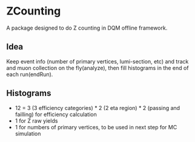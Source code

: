 # ZCounting
A package designed to do Z counting in DQM offline framework.

## Idea
Keep event info (number of primary vertices, lumi-section, etc) and track and muon collection on the fly(analyze), then fill histograms in the end of each run(endRun).

## Histograms
* 12 = 3 (3 efficiency categories) * 2 (2 eta region) * 2 (passing and failling) for efficiency calculation
* 1 for Z raw yields
* 1 for numbers of primary vertices, to be used in next step for MC simulation
 
